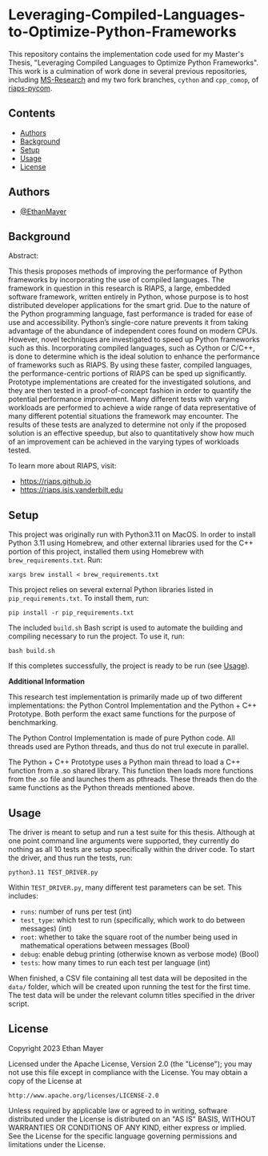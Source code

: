 # Leveraging-Compiled-Languages-to-Optimize-Python-Frameworks
This repository contains the implementation code used for my Master's Thesis, "Leveraging Compiled Languages to Optimize Python Frameworks". This work is a culmination of work done in several previous repositories, including [MS-Research](https://github.com/EthanMayer/MS-Research) and my two fork branches, `cython` and `cpp_comop`, of [riaps-pycom](https://github.com/EthanMayer/riaps-pycom).


## Contents

* [Authors](#authors)
* [Background](#background)
* [Setup](#setup)
* [Usage](#usage)
* [License](#license)
## Authors

- [@EthanMayer](https://github.com/EthanMayer)


## Background

Abstract:

This thesis proposes methods of improving the performance of Python frameworks by incorporating the use of compiled languages. The framework in question in this research is RIAPS, a large, embedded software framework, written entirely in Python, whose purpose is to host distributed developer applications for the smart grid. Due to the nature of the Python programming language, fast performance is traded for ease of use and accessibility. Python’s single-core nature prevents it from taking advantage of the abundance of independent cores found on modern CPUs. However, novel techniques are investigated to speed up Python frameworks such as this. Incorporating compiled languages, such as Cython or C/C++, is done to determine which is the ideal solution to enhance the performance of frameworks such as RIAPS. By using these faster, compiled languages, the performance-centric portions of RIAPS can be sped up significantly. Prototype implementations are created for the investigated solutions, and they are then tested in a proof-of-concept fashion in order to quantify the potential performance improvement. Many different tests with varying workloads are performed to achieve a wide range of data representative of many different potential situations the framework may encounter. The results of these tests are analyzed to determine not only if the proposed solution is an effective speedup, but also to quantitatively show how much of an improvement can be achieved in the varying types of workloads tested.

To learn more about RIAPS, visit:

* https://riaps.github.io
* https://riaps.isis.vanderbilt.edu

## Setup

This project was originally run with Python3.11 on MacOS. In order to install Python 3.11 using Homebrew, and other external libraries used for the C++ portion of this project, installed them using Homebrew with `brew_requirements.txt`. Run:

`xargs brew install < brew_requirements.txt`

This project relies on several external Python libraries listed in `pip_requirements.txt`. To install them, run:

`pip install -r pip_requirements.txt`

The included `build.sh` Bash script is used to automate the building and compiling necessary to run the project. To use it, run:

`bash build.sh`

If this completes successfully, the project is ready to be run (see [Usage](#usage)).

**Additional Information**

This research test implementation is primarily made up of two different implementations: the Python Control Implementation and the Python + C++ Prototype. Both perform the exact same functions for the purpose of benchmarking.

The Python Control Implementation is made of pure Python code. All threads used are Python threads, and thus do not trul execute in parallel.

The Python + C++ Prototype uses a Python main thread to load a C++ function from a .so shared library. This function then loads more functions from the .so file and launches them as pthreads. These threads then do the same functions as the Python threads mentioned above.
## Usage

The driver is meant to setup and run a test suite for this thesis. Although at one point command line arguments were supported, they currently do nothing as all 10 tests are setup specifically within the driver code. To start the driver, and thus run the tests, run:

`python3.11 TEST_DRIVER.py`

Within `TEST_DRIVER.py`, many different test parameters can be set. This includes:

- `runs`: number of runs per test (int)
- `test_type`: which test to run (specifically, which work to do between messages) (int)
- `root`: whether to take the square root of the number being used in mathematical operations between messages (Bool)
- `debug`: enable debug printing (otherwise known as verbose mode) (Bool)
- `tests`: how many times to run each test per language (int)

When finished, a CSV file containing all test data will be deposited in the `data/` folder, which will be created upon running the test for the first time. The test data will be under the relevant column titles specified in the driver script.

## License

Copyright 2023 Ethan Mayer

Licensed under the Apache License, Version 2.0 (the "License");
you may not use this file except in compliance with the License.
You may obtain a copy of the License at

    http://www.apache.org/licenses/LICENSE-2.0

Unless required by applicable law or agreed to in writing, software
distributed under the License is distributed on an "AS IS" BASIS,
WITHOUT WARRANTIES OR CONDITIONS OF ANY KIND, either express or implied.
See the License for the specific language governing permissions and
limitations under the License.